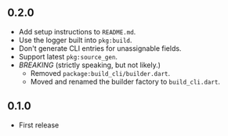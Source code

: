 ## 0.2.0

- Add setup instructions to `README.md`.
- Use the logger built into `pkg:build`.
- Don't generate CLI entries for unassignable fields.
- Support latest `pkg:source_gen`. 
- *BREAKING* (strictly speaking, but not likely.)
  - Removed `package:build_cli/builder.dart`.
  - Moved and renamed the builder factory to `build_cli.dart`.

## 0.1.0

- First release

